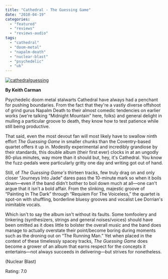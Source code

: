 ```yaml
---
title: "Cathedral - The Guessing Game"
date: "2010-04-19"
categories: 
  - "featured"
  - "reviews"
  - "reviews-audio"
tags: 
  - "cathedral"
  - "doom-metal"
  - "napalm-death"
  - "nuclear-blast"
  - "psychedelic"
  - "uk"
---
```


[![cathedralguessing](http://www.hellbound.ca/wp-content/uploads/2010/04/cathedralguessing.jpg "cathedralguessing")](http://www.hellbound.ca/wp-content/uploads/2010/04/cathedralguessing.jpg)

**By Keith Carman**

Psychedelic doom metal stalwarts Cathedral have always had a penchant for pushing boundaries. From the fact that they're a vastly diverse offshoot of grind gurus Napalm Death to their almost comedic tendencies on earlier works (we're talking “Midnight Mountain” here, folks) and general delight in mulling a particular groove to death, they know how to test patience while still being productive.

That said, even the most devout fan will most likely have to swallow ninth effort _The Guessing Game_ in smaller chunks than the Coventry-based quartet offers it up in. Modestly experimental and incredibly grandiose by their standards, this double album (their first ever) clocks in at an ungodly 80-plus minutes, way more than it should but, hey, it's Cathedral. You know the fuzz-pedals were particularly gritty one day and writing got out of hand.

Still, of _The Guessing Game's_ thirteen tracks, few truly drag on and only closer “Journeys Into Jade” dares pass the 10-minute mark so when it boils down—even if the band didn't bother to boil down much at all—one can't argue that it isn't a bold affair. From the slinking, majestic groove of “Painting In The Dark” through “Requiem For The Voiceless,” the quartet is spot-on with shuffling, borderline bluesy grooves and vocalist Lee Dorrian's inimitable vocals.

Which isn't to say the album isn't without its faults. Some tomfoolery and tinkering (synthesizers, strings and general noises/voices) should have been omitted as it does little to bolster the overall music and the band does manage to actually overstate their point/become boring during moments such as the droning out on “The Running Man.” Yet when placed in the context of these timelessly spacey tracks, _The Guessing Game_ does become a grower of an album that earns respect for the concepts it entertains—not always succeeds in delivering—but strives for nonetheless.

(Nuclear Blast)

Rating: 7.0
